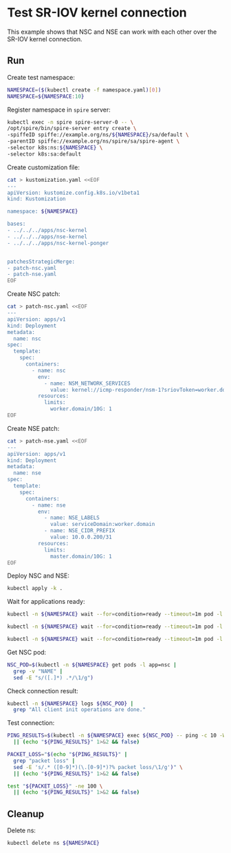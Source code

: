 # Test SR-IOV kernel connection

This example shows that NSC and NSE can work with each other over the SR-IOV kernel connection.

## Run

Create test namespace:
```bash
NAMESPACE=($(kubectl create -f namespace.yaml)[0])
NAMESPACE=${NAMESPACE:10}
```

Register namespace in `spire` server:
```bash
kubectl exec -n spire spire-server-0 -- \
/opt/spire/bin/spire-server entry create \
-spiffeID spiffe://example.org/ns/${NAMESPACE}/sa/default \
-parentID spiffe://example.org/ns/spire/sa/spire-agent \
-selector k8s:ns:${NAMESPACE} \
-selector k8s:sa:default
```

Create customization file:
```bash
cat > kustomization.yaml <<EOF
---
apiVersion: kustomize.config.k8s.io/v1beta1
kind: Kustomization

namespace: ${NAMESPACE}

bases:
- ../../../apps/nsc-kernel
- ../../../apps/nse-kernel
- ../../../apps/nsc-kernel-ponger


patchesStrategicMerge:
- patch-nsc.yaml
- patch-nse.yaml
EOF
```

Create NSC patch:
```bash
cat > patch-nsc.yaml <<EOF
---
apiVersion: apps/v1
kind: Deployment
metadata:
  name: nsc
spec:
  template:
    spec:
      containers:
        - name: nsc
          env:
            - name: NSM_NETWORK_SERVICES
              value: kernel://icmp-responder/nsm-1?sriovToken=worker.domain/10G
          resources:
            limits:
              worker.domain/10G: 1
EOF
```

Create NSE patch:
```bash
cat > patch-nse.yaml <<EOF
---
apiVersion: apps/v1
kind: Deployment
metadata:
  name: nse
spec:
  template:
    spec:
      containers:
        - name: nse
          env:
            - name: NSE_LABELS
              value: serviceDomain:worker.domain
            - name: NSE_CIDR_PREFIX
              value: 10.0.0.200/31
          resources:
            limits:
              master.domain/10G: 1
EOF
```

Deploy NSC and NSE:
```bash
kubectl apply -k .
```

Wait for applications ready:
```bash
kubectl -n ${NAMESPACE} wait --for=condition=ready --timeout=1m pod -l app=nsc
```
```bash
kubectl -n ${NAMESPACE} wait --for=condition=ready --timeout=1m pod -l app=nse
```
```bash
kubectl -n ${NAMESPACE} wait --for=condition=ready --timeout=1m pod -l app=ponger
```

Get NSC pod:
```bash
NSC_POD=$(kubectl -n ${NAMESPACE} get pods -l app=nsc |
  grep -v "NAME" |
  sed -E "s/([.]*) .*/\1/g")
```

Check connection result:
```bash
kubectl -n ${NAMESPACE} logs ${NSC_POD} |
  grep "All client init operations are done."
```

Test connection:
```bash
PING_RESULTS=$(kubectl -n ${NAMESPACE} exec ${NSC_POD} -- ping -c 10 -W 1 10.0.0.200 2>&1) \
  || (echo "${PING_RESULTS}" 1>&2 && false)
```
```bash
PACKET_LOSS="$(echo "${PING_RESULTS}" |
  grep "packet loss" |
  sed -E 's/.* ([0-9]*)(\.[0-9]*)?% packet loss/\1/g')" \
  || (echo "${PING_RESULTS}" 1>&2 && false)
```
```bash
test "${PACKET_LOSS}" -ne 100 \
  || (echo "${PING_RESULTS}" 1>&2 && false)
```

## Cleanup

Delete ns:
```bash
kubectl delete ns ${NAMESPACE}
```